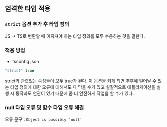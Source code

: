 ## 엄격한 타입 적용

### `strict` 옵션 추가 후 타입 정의
JS -> TS로 변환할 때 이뤄져야 하는 타입 정의를 모두 수용하는 것을 말한다.

### 적용 방법

- tsconfig.json
```typescript
"strict":true
```

strict와 관련있는 속성들이 모두 true가 된다.
이 옵션을 키게 되면 추후에 일어날 수 있는 타입 정의에 대한 오류에 대해서도 다 막을 수가 있고 실질적으로 애플리케이션을 실행 시 동작과도 연관이 있기 때문에 좀 더 안전하게 작업을 할 수가 있다.

### null 타입 오류 및 함수 타입 오류 해결

오류 문구 : `Object is possibly 'null'` 
